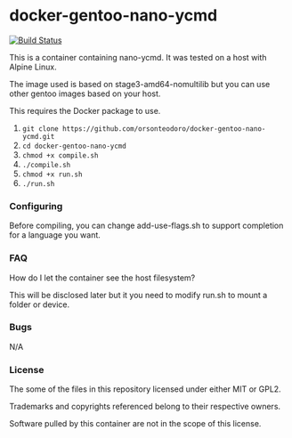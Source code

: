 # docker-gentoo-nano-ycmd

[![Build Status](https://travis-ci.org/orsonteodoro/docker-gentoo-nano-ycmd.svg?branch=master)](https://travis-ci.org/orsonteodoro/docker-gentoo-nano-ycmd)

This is a container containing nano-ycmd.  It was tested on a host with Alpine Linux.

The image used is based on stage3-amd64-nomultilib but you can use other gentoo images based on your host.

This requires the Docker package to use.

1. `git clone https://github.com/orsonteodoro/docker-gentoo-nano-ycmd.git`
2. `cd docker-gentoo-nano-ycmd`
3. `chmod +x compile.sh`
4. `./compile.sh`
5. `chmod +x run.sh`
6. `./run.sh`

### Configuring

Before compiling, you can change add-use-flags.sh to support completion for a language you want.

### FAQ

How do I let the container see the host filesystem?

This will be disclosed later but it you need to modify run.sh to mount a folder or device.

### Bugs

N/A

### License

The some of the files in this repository licensed under either MIT or GPL2.

Trademarks and copyrights referenced belong to their respective owners.

Software pulled by this container are not in the scope of this license.

